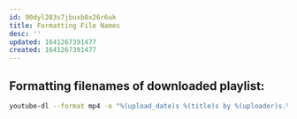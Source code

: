 ```yaml
---
id: 90dyl283s7jbuxb8x26r6uk
title: Formatting File Names
desc: ''
updated: 1641267391477
created: 1641267391477
---
```



## Formatting filenames of downloaded playlist:

```bash
youtube-dl --format mp4 -o "%(upload_date)s %(title)s by %(uploader)s.%(ext)s" <URL>
```
